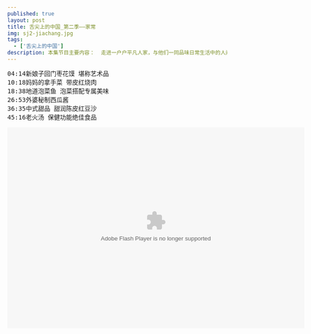 ```yaml
---
published: true
layout: post
title: 舌尖上的中国_第二季——家常
img: sj2-jiachang.jpg
tags: 
  - ['舌尖上的中国']
description: 本集节目主要内容：  走进一户户平凡人家，与他们一同品味日常生活中的人间百味，所展现的除了红烧肉等广为人们所喜爱的家常菜，更多的是家所代表的伦常与亲情，以及家庭成员之间的微妙关系。就像古诗中描绘的：“三日入厨下，洗手作羹汤”，这羹汤中所饱含的，远不止日常的柴米油盐。 （《舌尖上的中国 第二季》第三集 家常）
---
```

<pre>
04:14新娘子回门枣花馍 堪称艺术品
10:18妈妈的拿手菜 带皮红烧肉
18:38地道泡菜鱼 泡菜搭配专属美味
26:53外婆秘制西瓜酱
36:35中式甜品 甜润陈皮红豆沙
45:16老火汤 保健功能绝佳食品
</pre>

<embed src="http://player.youku.com/player.php/sid/XNzA5ODMxMzY0/v.swf" allowFullScreen="true" quality="high" width="680" height="460" align="middle" allowScriptAccess="always" type="application/x-shockwave-flash"></embed>